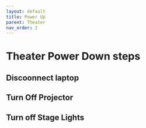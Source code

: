 ```yaml
---
layout: default
title: Power Up
parent: Theater
nav_order: 2
---
```


# Theater Power Down steps

## Discoonnect laptop

## Turn Off Projector

## Turn off Stage Lights


